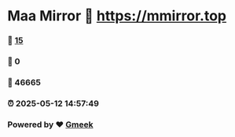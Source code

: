 # Maa Mirror :link: https://mmirror.top 
### :page_facing_up: [15](https://mmirror.top/tag.html) 
### :speech_balloon: 0 
### :hibiscus: 46665 
### :alarm_clock: 2025-05-12 14:57:49 
### Powered by :heart: [Gmeek](https://github.com/Meekdai/Gmeek)
